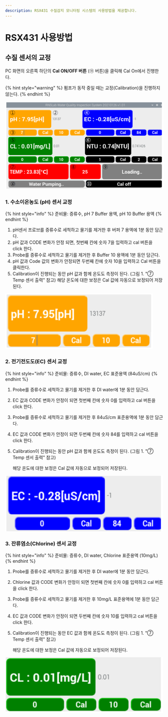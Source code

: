 ```yaml
---
description: RSX431 수질감지 모니터링 시스템의 사용방법을 제공합니다.
---
```


# RSX431 사용방법

## 수질 센서의 교정 

PC 화면의 오른쪽 하단의 **Cal ON/OFF 버튼** \(⑪ 버튼\)을 클릭해 Cal On에서 진행한다. 

{% hint style="warning" %}
펌프가 동작 중일 때는 교정\(Calibration\)을 진행하지 않는다.
{% endhint %}

![&#xADF8;&#xB9BC; 1. PC &#xD654;&#xBA74; &#xC774;&#xBBF8;&#xC9C0;](../.gitbook/assets/7_gui-.png)

### 1. 수소이온농도 \(pH\) 센서 교정 

{% hint style="info" %}
준비물:  증류수, pH 7 Buffer 용액, pH 10 Buffer 용액
{% endhint %}

1. pH센서 프로브를 증류수로 세척하고 물기를 제거한 후 버퍼 7 용액에 1분 동안 담근다.
2. pH 값과 CODE 변화가 안정 되면, 첫번째 칸에 숫자 7을 입력하고 cal 버튼을 click 한다.
3. Probe를 증류수로 세척하고 물기를 제거한 후 Buffer 10 용액에 1분 동안 담근다.
4. pH 값과 Code 값의 변화가 안정되면 두번째 칸에 숫자 10을 입력하고 Cal 버튼을 클릭한다.
5. Calibration이 진행되는 동안 pH 값과 함께 온도도 측정이 된다. \(그림 1. "⑦ Temp 센서 출력" 참고\) 해당 온도에 대한 보정은 Cal 값에 자동으로 보정되어 저장된다.

![&#xADF8;&#xB9BC; 2. pH &#xC13C;&#xC11C;&#xC758; &#xAD50;&#xC815; ](../.gitbook/assets/2_ph-.png)

### 2. 전기전도도\(EC\) 센서 교정 

{% hint style="info" %}
준비물:  증류수, DI water, EC 표준용액 \(84uS/cm\)
{% endhint %}

1. Probe를 증류수로 세척하고 물기를 제거한 후 DI water에 1분 동안 담근다.
2. EC 값과 CODE 변화가 안정이 되면 첫번째 칸에 숫자 0를 입력하고 cal 버튼을 click 한다.
3. Probe를 증류수로 세척하고 물기를 제거한 후 84uS/cm 표준용액에 1분 동안 담근다.
4. EC 값과 CODE 변화가 안정이 되면 두번째 칸에 숫자 84를 입력하고 cal 버튼을 click 한다.
5. Calibration이 진행되는 동안 pH 값과 함께 온도도 측정이 된다. \(그림 1. "⑦ Temp 센서 출력" 참고\)

   해당 온도에 대한 보정은 Cal 값에 자동으로 보정되어 저장된다.

![&#xADF8;&#xB9BC; 3. EC &#xC13C;&#xC11C;&#xC758; &#xAD50;&#xC815;](../.gitbook/assets/ec_calibration.png)

### 3. 잔류염소\(Chlorine\) 센서 교정 

{% hint style="info" %}
준비물:  증류수, DI water, Chlorine 표준용액 \(10mg/L\)
{% endhint %}

1. Probe를 증류수로 세척하고 물기를 제거한 후 DI water에 1분 동안 담근다.
2. Chlorine 값과 CODE 변화가 안정이 되면 첫번째 칸에 숫자 0를 입력하고 cal 버튼을 click 한다.
3. Probe를 증류수로 세척하고 물기를 제거한 후 10mg/L 표준용액에 1분 동안 담근다.
4. EC 값과 CODE 변화가 안정이 되면 두번째 칸에 숫자 10를 입력하고 cal 버튼을 click 한다.
5. Calibration이 진행되는 동안 EC 값과 함께 온도도 측정이 된다. \(그림 1. "⑦ Temp 센서 출력" 참고\)

   해당 온도에 대한 보정은 Cal 값에 자동으로 보정되어 저장된다.

![&#xADF8;&#xB9BC; 4. &#xC794;&#xB958;&#xC5FC;&#xC18C; &#xC13C;&#xC11C;&#xC758; &#xAD50;&#xC815;](../.gitbook/assets/cl_calibration.png)

